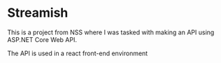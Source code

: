 # Streamish

This is a project from NSS where I was tasked with making an API using ASP.NET Core Web API.

The API is used in a react front-end environment